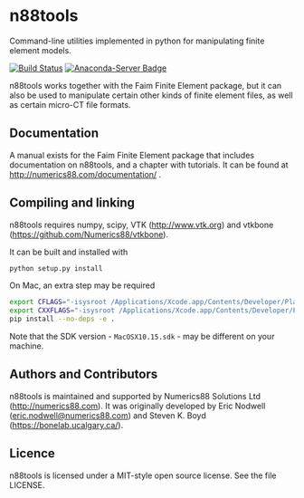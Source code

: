 # n88tools

Command-line utilities implemented in python for manipulating finite element models.

[![Build Status](https://dev.azure.com/babesler/n88/_apis/build/status/Numerics88.n88tools?branchName=master)](https://dev.azure.com/babesler/n88/_build/latest?definitionId=11&branchName=master)
[![Anaconda-Server Badge](https://anaconda.org/numerics88/n88tools/badges/installer/conda.svg)](https://anaconda.org/Numerics88/n88tools/)

n88tools works together with the Faim Finite Element package, but it can also be
used to manipulate certain other kinds of finite element files, as well as certain
micro-CT file formats.

## Documentation

A manual exists for the Faim Finite Element package that includes documentation on n88tools,
and a chapter with tutorials. It can be found at http://numerics88.com/documentation/ .

## Compiling and linking

n88tools requires numpy, scipy, VTK (http://www.vtk.org) and
vtkbone (https://github.com/Numerics88/vtkbone).

It can be built and installed with

```sh
python setup.py install
```

On Mac, an extra step may be required
```sh
export CFLAGS="-isysroot /Applications/Xcode.app/Contents/Developer/Platforms/MacOSX.platform/Developer/SDKs/MacOSX10.15.sdk -mmacosx-version-min=10.9 ${CFLAGS}"
export CXXFLAGS="-isysroot /Applications/Xcode.app/Contents/Developer/Platforms/MacOSX.platform/Developer/SDKs/MacOSX10.15.sdk -mmacosx-version-min=10.9 ${CXXFLAGS}"
pip install --no-deps -e .
```
Note that the SDK version - `MacOSX10.15.sdk` - may be different on your machine.


## Authors and Contributors

n88tools is maintained and supported by Numerics88
Solutions Ltd (http://numerics88.com). It was originally developed
by Eric Nodwell (eric.nodwell@numerics88.com) and Steven K. Boyd
(https://bonelab.ucalgary.ca/).

## Licence

n88tools is licensed under a MIT-style open source license. See the file LICENSE.

